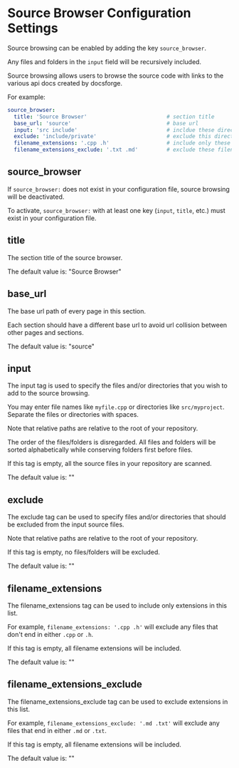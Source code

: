 Source Browser Configuration Settings
=========================================

Source browsing can be enabled by adding the key `source_browser`.

Any files and folders in the `input` field will be recursively included.

Source browsing allows users to browse the source code with links to the various api docs created by docsforge.

For example:

```yaml
source_browser:
  title: 'Source Browser'                         # section title
  base_url: 'source'                              # base url
  input: 'src include'                            # incldue these directories
  exclude: 'include/private'                      # exclude this directory
  filename_extensions: '.cpp .h'                  # include only these filename extension
  filename_extensions_exclude: '.txt .md'         # exclude these filename extension
```

## source_browser ##

If `source_browser:` does not exist in your configuration file, source browsing will be deactivated.

To activate, `source_browser:` with at least one key (`input`, `title`, etc.) must exist in your configuration file.

## title ##

The section title of the source browser.

The default value is: "Source Browser"

## base_url ##

The base url path of every page in this section. 

Each section should have a different base url to avoid url collision between other pages and sections.

The default value is: "source"


## input ##

The input tag is used to specify the files and/or directories that you wish to add to the source browsing. 

You may enter file names like `myfile.cpp` or directories like `src/myproject`. Separate the files or directories with spaces.

Note that relative paths are relative to the root of your repository.

The order of the files/folders is disregarded. All files and folders will be sorted alphabetically while conserving folders first before files.

If this tag is empty, all the source files in your repository are scanned.

The default value is: ""


## exclude ##

The exclude tag can be used to specify files and/or directories that should be excluded from the input source files.

Note that relative paths are relative to the root of your repository.

If this tag is empty, no files/folders will be excluded.

The default value is: ""


## filename_extensions ##

The filename_extensions tag can be used to include only extensions in this list. 

For example, `filename_extensions: '.cpp .h'` will exclude any files that don't end in either `.cpp` or `.h`.

If this tag is empty, all filename extensions will be included.

The default value is: ""


## filename_extensions_exclude ##

The filename_extensions_exclude tag can be used to exclude extensions in this list. 

For example, `filename_extensions_exclude: '.md .txt'` will exclude any files that end in either `.md` or `.txt`.

If this tag is empty, all filename extensions will be included.

The default value is: ""